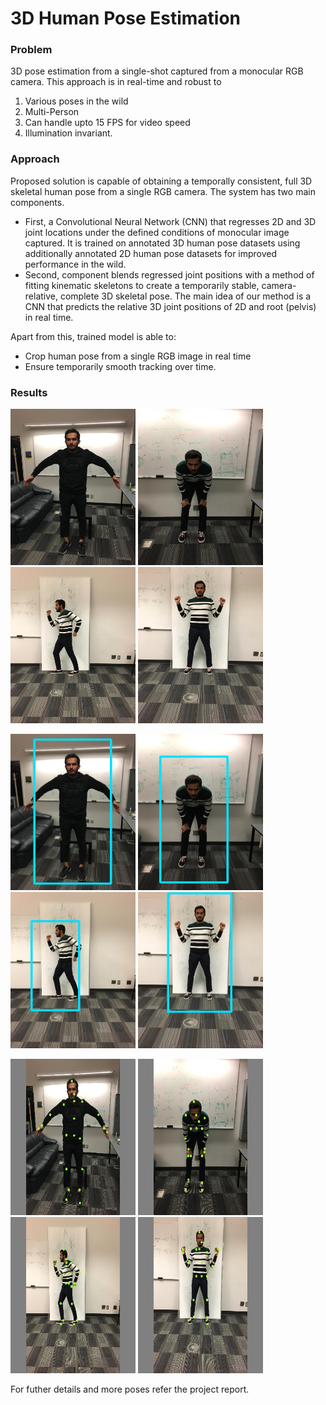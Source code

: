 # 3D Human Pose Estimation

### Problem 
3D pose estimation from a single-shot captured from a monocular RGB camera. 
This approach is in real-time and robust to 
1. Various poses in the wild 
2. Multi-Person 
3. Can handle upto 15 FPS for video speed 
4. Illumination invariant. 

### Approach
Proposed solution is capable of obtaining a temporally consistent, full 3D skeletal human pose from a single RGB camera. The system has two main components.

+ First, a Convolutional Neural Network (CNN) that regresses 2D and 3D joint locations under the defined conditions of monocular image captured. It is trained on annotated 3D human pose datasets using additionally annotated 2D human pose datasets for improved performance in the wild.
+ Second, component blends regressed joint positions with a method of fitting kinematic skeletons to create a temporarily stable, camera-relative, complete 3D skeletal pose. The main idea of our method is a CNN that predicts the relative 3D joint positions of 2D and root (pelvis) in real time. 

Apart from this, trained model is able to: 
+ Crop human pose from a single RGB image in real time
+ Ensure temporarily smooth tracking over time. 

### Results
<p float="center">
  <img src="Project/Results/shivam4.jpg" width="200" height="250"/>
  <img src="Project/Results/shivam17.jpg" width="200" height="250"/> 
  <img src="Project/Results/shivam40.jpg" width="200" height="250" />
  <img src="Project/Results/shivam43.jpg" width="200" height="250" />
</p>

<p float="center">
  <img src="Project/Results/shivam4-bb.jpg" width="200" height="250"/>
  <img src="Project/Results/shivam17-bb.jpg" width="200" height="250"/> 
  <img src="Project/Results/shivam40-bb.jpg" width="200" height="250" />
  <img src="Project/Results/shivam43-bb.jpg" width="200" height="250" />
</p>

<p float="center">
  <img src="Project/Results/Shivam4_Keypoints.png" width="200" height="250"/>
  <img src="Project/Results/Shivam17_Keypoints.png" width="200" height="250"/> 
  <img src="Project/Results/Shivam40_Keypoints.png" width="200" height="250" />
  <img src="Project/Results/Shivam43_Keypoints.png" width="200" height="250" />
</p>






For futher details and more poses refer the project report.
